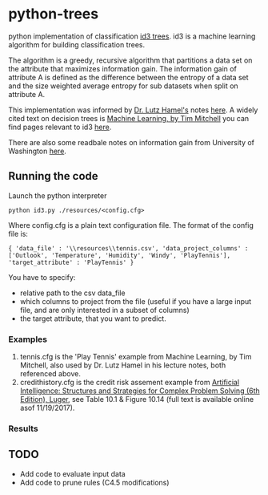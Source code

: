 # python-trees
python implementation of classification [id3 trees](https://en.wikipedia.org/wiki/ID3_algorithm). id3 is a machine learning algorithm for building classification trees.

The algorithm is a greedy, recursive algorithm that partitions a data set on the attribute that maximizes information gain. The information gain of attribute A is defined as the difference between the entropy of a data set and the size weighted average entropy for sub datasets when split on attribute A. 

This implementation was informed by [Dr. Lutz Hamel's](http://homepage.cs.uri.edu/faculty/hamel/) notes [here](http://homepage.cs.uri.edu/faculty/hamel/courses/2016/spring2016/csc581/lecture-notes/31-decision-trees.pdf). A widely cited text on decision trees is [Machine Learning, by Tim Mitchell](https://www.amazon.com/Machine-Learning-Tom-M-Mitchell/dp/0070428077) you can find pages relevant to id3 [here](http://www.cs.princeton.edu/courses/archive/spr07/cos424/papers/mitchell-dectrees.pdf).

There are also some readbale notes on information gain from University of Washington [here](https://courses.cs.washington.edu/courses/cse455/10au/notes/InfoGain.pdf).

## Running the code
Launch the python interpreter 

```python id3.py ./resources/<config.cfg>```

Where config.cfg is a plain text configuration file. The format of the config file is:

``
{
   'data_file' : '\\resources\\tennis.csv',
   'data_project_columns' : ['Outlook', 'Temperature', 'Humidity', 'Windy', 'PlayTennis'],
   'target_attribute' : 'PlayTennis'
}
``

You have to specify:
 + relative path to the csv data_file
 + which columns to project from the file (useful if you have a large input file, and are only interested in a subset of columns)
 + the target attribute, that you want to predict.

### Examples
1. tennis.cfg is the 'Play Tennis' example from Machine Learning, by Tim Mitchell, also used by Dr. Lutz Hamel in his lecture notes, both referenced above.
2. credithistory.cfg is the credit risk assement example from [Artificial Intelligence: Structures and Strategies for Complex Problem Solving (6th Edition), Luger](https://www.amazon.com/Artificial-Intelligence-Structures-Strategies-Complex/dp/0321545893), see Table 10.1 & Figure 10.14 (full text is available online asof 11/19/2017).  

### Results

[results]: (https://github.com/tofti/python-trees/blob/master/resources/results.png) "Tennis & Credit Assesment Examples"

## TODO
- Add code to evaluate input data
- Add code to prune rules (C4.5 modifications)
